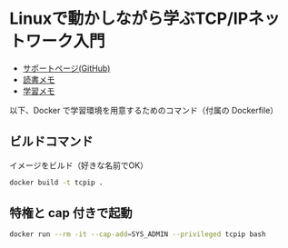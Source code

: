# Linuxで動かしながら学ぶTCP/IPネットワーク入門

- [サポートページ(GitHub)](https://github.com/momijiame/linux-tcpip-book)
- [読書メモ](https://naorex0123.notion.site/Linux-TCP-IP-1668cdc694c5808d960be4d49bc0f80d)
- [学習メモ](https://naorex0123.notion.site/TCP-IP-1d38cdc694c5801fa95dc1badcb00e9a)

以下、Docker で学習環境を用意するためのコマンド（付属の Dockerfile）

## ビルドコマンド

イメージをビルド（好きな名前でOK）

```bash
docker build -t tcpip .
```

## 特権と cap 付きで起動

```bash
docker run --rm -it --cap-add=SYS_ADMIN --privileged tcpip bash
```

